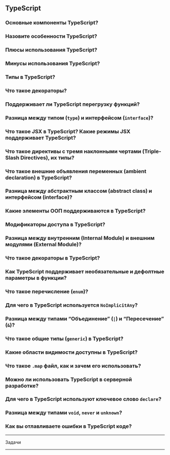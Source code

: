## TypeScript

### Основные компоненты TypeScript?
### Назовите особенности TypeScript?
### Плюсы использования TypeScript?
### Минусы использования TypeScript?
### Типы в TypeScript?
### Что такое декораторы?
### Поддерживает ли TypeScript перегрузку функций?
### Разница между типом (`type`) и интерфейсом (`interface`)?
### Что такое JSX в TypeScript? Какие режимы JSX поддерживает TypeScript?
### Что такое директивы с тремя наклонными чертами (Triple-Slash Directives), их типы?
### Что такое внешние объявления переменных (ambient declaration) в TypeScript?
### Разница между абстрактным классом (abstract class) и интерфейсом (interface)?
### Какие элементы ООП поддерживаются в TypeScript?
### Модификаторы доступа в TypeScript?
### Разница между внутренним (Internal Module) и внешним модулями (External Module)?
### Что такое декораторы в TypeScript?
### Как TypeScript поддерживает необязательные и дефолтные параметры в функции?
### Что такое перечисление (`enum`)?
### Для чего в TypeScript используется `NoImplicitAny`?
### Разница между типами “Объединение” (`|`) и “Пересечение” (`&`)?
### Что такое общие типы (`generic`) в TypeScript?
### Какие области видимости доступны в TypeScript?
### Что такое `.map` файл, как и зачем его использовать?
### Можно ли использовать TypeScript в серверной разработке?
### Для чего в TypeScript используют ключевое слово `declare`?
### Разница между типами `void`, `never` и `unknown`?
### Как вы отлавливаете ошибки в TypeScript коде?

---

Задачи

---
